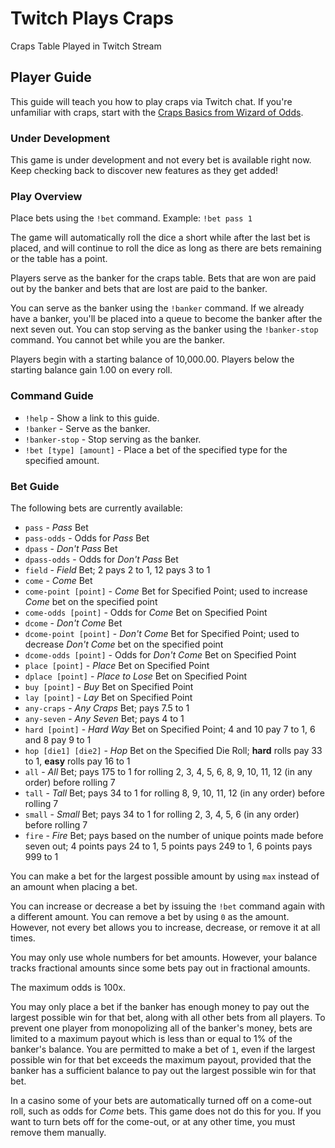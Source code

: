 # Twitch Plays Craps

Craps Table Played in Twitch Stream

## Player Guide

This guide will teach you how to play craps via Twitch chat.
If you're unfamiliar with craps, start with the [Craps Basics from Wizard of Odds](https://wizardofodds.com/games/craps/basics/).

### Under Development

This game is under development and not every bet is available right now.
Keep checking back to discover new features as they get added!

### Play Overview

Place bets using the `!bet` command.
Example: `!bet pass 1`

The game will automatically roll the dice a short while after the last bet is placed,
and will continue to roll the dice as long as there are bets remaining or the table has a point.

Players serve as the banker for the craps table.
Bets that are won are paid out by the banker and bets that are lost are paid to the banker.

You can serve as the banker using the `!banker` command.
If we already have a banker, you'll be placed into a queue to become the banker after the next seven out.
You can stop serving as the banker using the `!banker-stop` command.
You cannot bet while you are the banker.

Players begin with a starting balance of 10,000.00.
Players below the starting balance gain 1.00 on every roll.

### Command Guide

* `!help` - Show a link to this guide.
* `!banker` - Serve as the banker.
* `!banker-stop` - Stop serving as the banker.
* `!bet [type] [amount]` - Place a bet of the specified type for the specified amount.

### Bet Guide

The following bets are currently available:

* `pass` - *Pass* Bet
* `pass-odds` - Odds for *Pass* Bet
* `dpass` - *Don't Pass* Bet
* `dpass-odds` - Odds for *Don't Pass* Bet
* `field` - *Field* Bet; 2 pays 2 to 1, 12 pays 3 to 1
* `come` - *Come* Bet
* `come-point [point]` - *Come* Bet for Specified Point; used to increase *Come* bet on the specified point
* `come-odds [point]` - Odds for *Come* Bet on Specified Point
* `dcome` - *Don't Come* Bet
* `dcome-point [point]` - *Don't Come* Bet for Specified Point; used to decrease *Don't Come* bet on the specified point
* `dcome-odds [point]` - Odds for *Don't Come* Bet on Specified Point
* `place [point]` - *Place* Bet on Specified Point
* `dplace [point]` - *Place to Lose* Bet on Specified Point
* `buy [point]` - *Buy* Bet on Specified Point
* `lay [point]` - *Lay* Bet on Specified Point
* `any-craps` - *Any Craps* Bet; pays 7.5 to 1
* `any-seven` - *Any Seven* Bet; pays 4 to 1
* `hard [point]` - *Hard Way* Bet on Specified Point; 4 and 10 pay 7 to 1, 6 and 8 pay 9 to 1
* `hop [die1] [die2]` - *Hop* Bet on the Specified Die Roll; **hard** rolls pay 33 to 1, **easy** rolls pay 16 to 1
* `all` - *All* Bet; pays 175 to 1 for rolling 2, 3, 4, 5, 6, 8, 9, 10, 11, 12 (in any order) before rolling 7
* `tall` - *Tall* Bet; pays 34 to 1 for rolling 8, 9, 10, 11, 12 (in any order) before rolling 7
* `small` - *Small* Bet; pays 34 to 1 for rolling 2, 3, 4, 5, 6 (in any order) before rolling 7
* `fire` - *Fire* Bet; pays based on the number of unique points made before seven out; 4 points pays 24 to 1, 5 points pays 249 to 1, 6 points pays 999 to 1

You can make a bet for the largest possible amount by using `max` instead of an amount when placing a bet.

You can increase or decrease a bet by issuing the `!bet` command again with a different amount.
You can remove a bet by using `0` as the amount.
However, not every bet allows you to increase, decrease, or remove it at all times.

You may only use whole numbers for bet amounts.
However, your balance tracks fractional amounts since some bets pay out in fractional amounts.

The maximum odds is 100x.

You may only place a bet if the banker has enough money to pay out the largest possible win for that bet, along with all other bets from all players.
To prevent one player from monopolizing all of the banker's money, bets are limited to a maximum payout which is less than or equal to 1% of the banker's balance.
You are permitted to make a bet of `1`, even if the largest possible win for that bet exceeds the maximum payout,
provided that the banker has a sufficient balance to pay out the largest possible win for that bet.

In a casino some of your bets are automatically turned off on a come-out roll, such as odds for *Come* bets.
This game does not do this for you.
If you want to turn bets off for the come-out, or at any other time, you must remove them manually.
